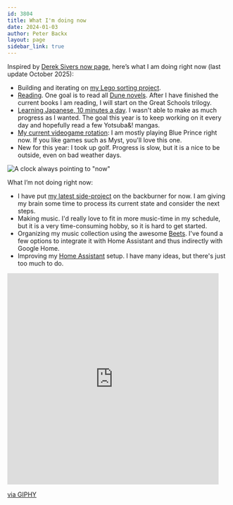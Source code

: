 ```yaml
---
id: 3804
title: What I'm doing now
date: 2024-01-03
author: Peter Backx
layout: page
sidebar_link: true
---
```

Inspired by [Derek Sivers now page](http://sivers.org/now), here’s what I am doing right now (last update October 2025):

* Building and iterating on [my Lego sorting project](https://www.streamhead.com/3d%20printing/ai/2021/11/01/deep-learning-lego-sorting.html).
* [Reading](https://www.goodreads.com/user/show/37577599-peter-backx). One goal is to read all [Dune novels](http://www.dunenovels.com/). After I have finished the current books I am reading, I will start on the Great Schools trilogy.
* [Learning Japanese, 10 minutes a day](https://www.duolingo.com/profile/PeterBackx1). I wasn't able to make as much progress as I wanted. The goal this year is to keep working on it every day and hopefully read a few Yotsuba&! mangas.
* [My current videogame rotation](https://howlongtobeat.com/user/peterfromm): I am mostly playing Blue Prince right now. If you like games such as Myst, you'll love this one.
* New for this year: I took up golf. Progress is slow, but it is a nice to be outside, even on bad weather days.


![A clock always pointing to "now"](http://www.streamhead.com/wp-content/uploads/2015/10/D0D60BD6.jpg)

What I’m not doing right now:

* I have put [my latest side-project](https://www.savvyfolders.com/) on the backburner for now. I am giving my brain some time to process its current state and consider the next steps.
* Making music. I'd really love to fit in more music-time in my schedule, but it is a very time-consuming hobby, so it is hard to get started.
* Organizing my music collection using the awesome [Beets](http://beets.io/). I've found a few options to integrate it with Home Assistant and thus indirectly with Google Home. 
* Improving my [Home Assistant](https://www.home-assistant.io/) setup. I have many ideas, but there's just too much to do.


<iframe src="https://giphy.com/embed/26xoplW0VhLLByrAY" width="480" height="480" frameBorder="0" class="giphy-embed" allowFullScreen></iframe><p><a href="https://giphy.com/gifs/cute-sloth-slothilda-26xoplW0VhLLByrAY">via GIPHY</a></p>
